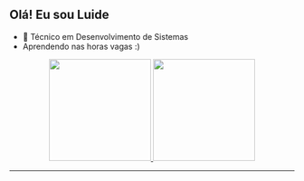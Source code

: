 ## Olá! Eu sou Luide

- 🌱 Técnico em Desenvolvimento de Sistemas
- Aprendendo nas horas vagas :)


<div align="center">
  <a href="https://github.com/luide19">
  <img height="180em" src="https://github-readme-stats.vercel.app/api?username=luide19&show_icons=true&theme=dark&include_all_commits=true&count_private=true"/>
  <img height="180em" src="https://github-readme-stats.vercel.app/api/top-langs/?username=luide19&layout=compact&langs_count=7&theme=dark"/>
</div>

  <hr>
  
